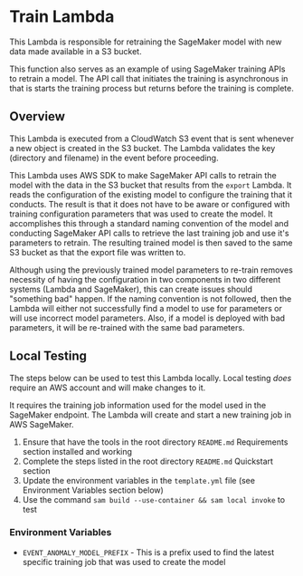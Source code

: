 # Train Lambda

This Lambda is responsible for retraining the SageMaker model with new data made available in a S3 bucket.

This function also serves as an example of using SageMaker training APIs to retrain a model.
The API call that initiates the training is asynchronous in that is starts the training process but returns before the training is complete.  

## Overview
This Lambda is executed from a CloudWatch S3 event that is sent whenever a new object is created in the S3 bucket. 
The Lambda validates the key (directory and filename) in the event before proceeding.

This Lambda uses AWS SDK to make SageMaker API calls to retrain the model with the data in the S3 bucket that results from the `export` Lambda.
It reads the configuration of the existing model to configure the training that it conducts.
The result is that it does not have to be aware or configured with training configuration parameters that was used to create the model.
It accomplishes this through a standard naming convention of the model and conducting SageMaker API calls to retrieve the last training job and use it's parameters to retrain.
The resulting trained model is then saved to the same S3 bucket as that the export file was written to.

Although using the previously trained model parameters to re-train removes necessity of having the configuration in two components in two different systems (Lambda and SageMaker), this can create issues should "something bad" happen.
If the naming convention is not followed, then the Lambda will either not successfully find a model to use for parameters or will use incorrect model parameters.
Also, if a model is deployed with bad parameters, it will be re-trained with the same bad parameters.

## Local Testing
The steps below can be used to test this Lambda locally.
Local testing *does* require an AWS account and will make changes to it.

It requires the training job information used for the model used in the SageMaker endpoint.
The Lambda will create and start a new training job in AWS SageMaker. 

 1. Ensure that have the tools in the root directory `README.md` Requirements section installed and working 
 1. Complete the steps listed in the  root directory `README.md` Quickstart section
 1. Update the environment variables in the `template.yml` file (see Environment Variables section below) 
 1. Use the command `sam build --use-container && sam local invoke` to test


### Environment Variables

* `EVENT_ANOMALY_MODEL_PREFIX` - This is a prefix used to find the latest specific training job that was used to create the model

 
